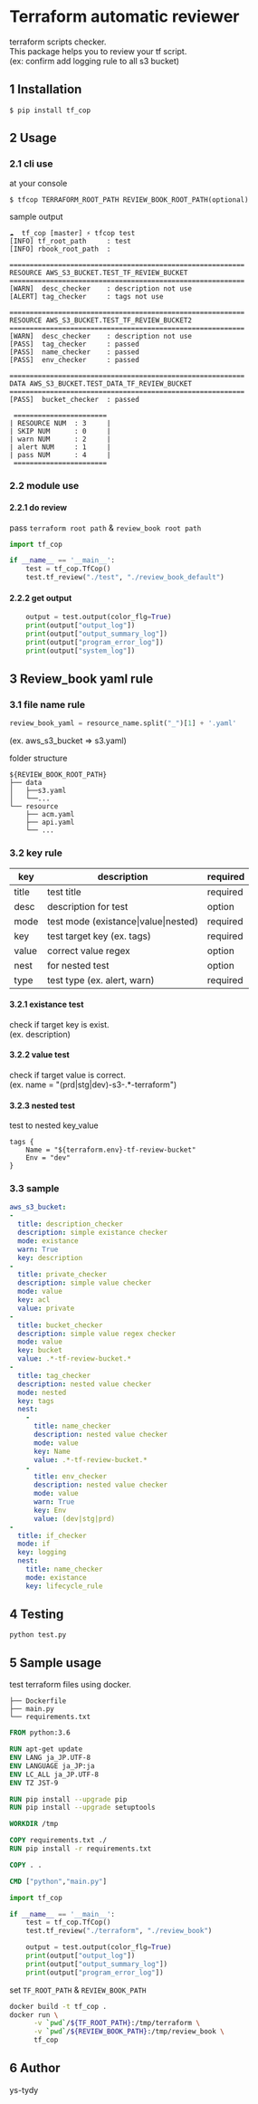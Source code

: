 # Terraform automatic reviewer

terraform scripts checker.<br>
This package helps you to review your tf script.<br>
(ex: confirm add logging rule to all s3 bucket)

## 1 Installation

```shell
$ pip install tf_cop
```


## 2 Usage
### 2.1 cli use
at your console

```shell
$ tfcop TERRAFORM_ROOT_PATH REVIEW_BOOK_ROOT_PATH(optional)
```

sample output

```shell
☁  tf_cop [master] ⚡ tfcop test
[INFO] tf_root_path     : test
[INFO] rbook_root_path  :

==========================================================
RESOURCE AWS_S3_BUCKET.TEST_TF_REVIEW_BUCKET
==========================================================
[WARN]  desc_checker    : description not use
[ALERT] tag_checker     : tags not use

==========================================================
RESOURCE AWS_S3_BUCKET.TEST_TF_REVIEW_BUCKET2
==========================================================
[WARN]  desc_checker    : description not use
[PASS]  tag_checker     : passed
[PASS]  name_checker    : passed
[PASS]  env_checker     : passed

==========================================================
DATA AWS_S3_BUCKET.TEST_DATA_TF_REVIEW_BUCKET
==========================================================
[PASS]  bucket_checker  : passed

 =======================
| RESOURCE NUM  : 3     |
| SKIP NUM      : 0     |
| warn NUM      : 2     |
| alert NUM     : 1     |
| pass NUM      : 4     |
 =======================
```
### 2.2 module use
#### 2.2.1 do review
pass `terraform root path` & `review_book root path`

```python
import tf_cop

if __name__ == '__main__':
    test = tf_cop.TfCop()
    test.tf_review("./test", "./review_book_default")
```

#### 2.2.2 get output

```python
    output = test.output(color_flg=True)
    print(output["output_log"])
    print(output["output_summary_log"])
    print(output["program_error_log"])
    print(output["system_log"])
```

## 3 Review_book yaml rule

### 3.1 file name rule

```python
review_book_yaml = resource_name.split("_")[1] + '.yaml'
```
(ex. aws_s3_bucket => s3.yaml)

folder structure
```
${REVIEW_BOOK_ROOT_PATH}
├── data
│   ├──s3.yaml
│   └──...
└── resource
    ├── acm.yaml
    ├── api.yaml
    └── ...
```

### 3.2 key rule

|key  |description  |required|
|---|---|---|
|title  |test title|required|
|desc  |description for test|option|
|mode|test mode (existance\|value\|nested)|required|
|key|test target key (ex. tags)|required|
|value|correct value regex|option|
|nest|for nested test|option|
|type|test type (ex. alert, warn)|required|

#### 3.2.1 existance test
check if target key is exist.<br>
(ex. description)

#### 3.2.2 value test
check if target value is correct.<br>
(ex. name = "(prd|stg|dev)-s3-.*-terraform")

#### 3.2.3 nested test
test to nested key_value
```hcl
tags {
    Name = "${terraform.env}-tf-review-bucket"
    Env = "dev"
}
```

### 3.3 sample
```yaml
aws_s3_bucket:
-
  title: description_checker
  description: simple existance checker
  mode: existance
  warn: True
  key: description
-
  title: private_checker
  description: simple value checker
  mode: value
  key: acl
  value: private
-
  title: bucket_checker
  description: simple value regex checker
  mode: value
  key: bucket
  value: .*-tf-review-bucket.*
-
  title: tag_checker
  description: nested value checker
  mode: nested
  key: tags
  nest:
    -
      title: name_checker
      description: nested value checker
      mode: value
      key: Name
      value: .*-tf-review-bucket.*
    -
      title: env_checker
      description: nested value checker
      mode: value
      warn: True
      key: Env
      value: (dev|stg|prd)
-
  title: if_checker
  mode: if
  key: logging
  nest:
    title: name_checker
    mode: existance
    key: lifecycle_rule
```

## 4 Testing
`python test.py`

## 5 Sample usage
test terraform files using docker.

```
├── Dockerfile
├── main.py
└── requirements.txt
```

```dockerfile
FROM python:3.6

RUN apt-get update
ENV LANG ja_JP.UTF-8
ENV LANGUAGE ja_JP:ja
ENV LC_ALL ja_JP.UTF-8
ENV TZ JST-9

RUN pip install --upgrade pip
RUN pip install --upgrade setuptools

WORKDIR /tmp

COPY requirements.txt ./
RUN pip install -r requirements.txt

COPY . .

CMD ["python","main.py"]
```


```python
import tf_cop

if __name__ == '__main__':
    test = tf_cop.TfCop()
    test.tf_review("./terraform", "./review_book")

    output = test.output(color_flg=True)
    print(output["output_log"])
    print(output["output_summary_log"])
    print(output["program_error_log"])
```

set `TF_ROOT_PATH` & `REVIEW_BOOK_PATH`

```bash
docker build -t tf_cop .
docker run \
      -v `pwd`/${TF_ROOT_PATH}:/tmp/terraform \
      -v `pwd`/${REVIEW_BOOK_PATH}:/tmp/review_book \
      tf_cop
```

## 6 Author
ys-tydy
